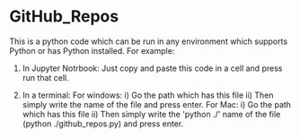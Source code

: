 # GitHub_Repos

This is a python code which can be run in any environment which supports Python or has Python installed. For example:

1) In Jupyter Notrbook:
  Just copy and paste this code in a cell and press run that cell.

2) In a terminal:
  For windows:
    i) Go the path which has this file
    ii) Then simply write the name of the file and press enter.
  For Mac:
    i) Go the path which has this file
    ii) Then simply write the 'python ./' name of the file (python ./github_repos.py) and press enter.
